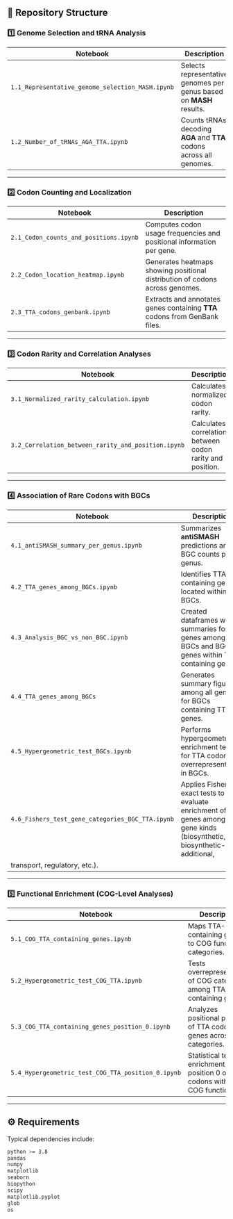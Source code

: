 ## 📁 Repository Structure

### 1️⃣ Genome Selection and tRNA Analysis
| Notebook | Description |
|-----------|-------------|
| `1.1_Representative_genome_selection_MASH.ipynb` | Selects representative genomes per genus based on **MASH** results. |
| `1.2_Number_of_tRNAs_AGA_TTA.ipynb` | Counts tRNAs decoding **AGA** and **TTA** codons across all genomes. |

---

### 2️⃣ Codon Counting and Localization
| Notebook | Description |
|-----------|-------------|
| `2.1_Codon_counts_and_positions.ipynb` | Computes codon usage frequencies and positional information per gene. |
| `2.2_Codon_location_heatmap.ipynb` | Generates heatmaps showing positional distribution of codons across genomes. |
| `2.3_TTA_codons_genbank.ipynb` | Extracts and annotates genes containing **TTA** codons from GenBank files. |

---

### 3️⃣ Codon Rarity and Correlation Analyses
| Notebook | Description |
|-----------|-------------|
| `3.1_Normalized_rarity_calculation.ipynb` | Calculates normalized codon rarity. |
| `3.2_Correlation_between_rarity_and_position.ipynb` | Calculates correlations between codon rarity and position. |

---

### 4️⃣ Association of Rare Codons with BGCs
| Notebook | Description |
|-----------|-------------|
| `4.1_antiSMASH_summary_per_genus.ipynb` | Summarizes **antiSMASH** predictions and BGC counts per genus. |
| `4.2_TTA_genes_among_BGCs.ipynb` | Identifies TTA-containing genes located within BGCs. |
| `4.3_Analysis_BGC_vs_non_BGC.ipynb` | Created dataframes with summaries for TTA genes among BGCs and BGC genes within TTA containing genes. |
| `4.4_TTA_genes_among_BGCs` | Generates summary figures among all genera for BGCs containing TTA genes. |
| `4.5_Hypergeometric_test_BGCs.ipynb` | Performs hypergeometric enrichment tests for TTA codon overrepresentation in BGCs. |
| `4.6_Fishers_test_gene_categories_BGC_TTA.ipynb` | Applies Fisher’s exact tests to evaluate enrichment of TTA genes among BGC gene kinds (biosynthetic, biosynthetic-additional,
transport, regulatory, etc.). |

---

### 5️⃣ Functional Enrichment (COG-Level Analyses)
| Notebook | Description |
|-----------|-------------|
| `5.1_COG_TTA_containing_genes.ipynb` | Maps TTA-containing genes to COG functional categories. |
| `5.2_Hypergeometric_test_COG_TTA.ipynb` | Tests overrepresentation of COG categories among TTA-containing genes. |
| `5.3_COG_TTA_containing_genes_position_0.ipynb` | Analyzes positional patterns of TTA codons in genes across COG categories. |
| `5.4_Hypergeometric_test_COG_TTA_position_0.ipynb` | Statistical tests enrichment in position 0 of TTA codons within COG functions. |

---


## ⚙️ Requirements

Typical dependencies include:
```bash
python >= 3.8
pandas
numpy
matplotlib
seaborn
biopython
scipy
matplotlib.pyplot
glob
os
